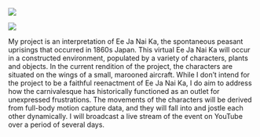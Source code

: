 ![](http://i.imgur.com/UxGHk9m.png)

![](http://i.imgur.com/DjZhLMP.png)

My project is an interpretation of Ee Ja Nai Ka, the spontaneous peasant uprisings that occurred in 1860s Japan. This virtual Ee Ja Nai Ka will occur in a constructed environment, populated by a variety of characters, plants and objects. In the current rendition of the project, the characters are situated on the wings of a small, marooned aircraft. While I don’t intend for the project to be a faithful reenactment of Ee Ja Nai Ka, I do aim to address how the carnivalesque has historically functioned as an outlet for unexpressed frustrations. The movements of the characters will be derived from full-body motion capture data, and they will fall into and jostle each other dynamically. I will broadcast a live stream of the event on YouTube over a period of several days.
